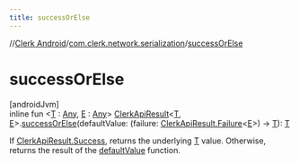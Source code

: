 ```yaml
---
title: successOrElse
---
```

//[Clerk Android](../../index.html)/[com.clerk.network.serialization](index.html)/[successOrElse](success-or-else.html)



# successOrElse



[androidJvm]\
inline fun &lt;[T](success-or-else.html) : [Any](https://kotlinlang.org/api/latest/jvm/stdlib/kotlin-stdlib/kotlin/-any/index.html), [E](success-or-else.html) : [Any](https://kotlinlang.org/api/latest/jvm/stdlib/kotlin-stdlib/kotlin/-any/index.html)&gt; [ClerkApiResult](-clerk-api-result/index.html)&lt;[T](success-or-else.html), [E](success-or-else.html)&gt;.[successOrElse](success-or-else.html)(defaultValue: (failure: [ClerkApiResult.Failure](-clerk-api-result/-failure/index.html)&lt;[E](success-or-else.html)&gt;) -&gt; [T](success-or-else.html)): [T](success-or-else.html)



If [ClerkApiResult.Success](-clerk-api-result/-success/index.html), returns the underlying [T](success-or-else.html) value. Otherwise, returns the result of the [defaultValue](success-or-else.html) function.




